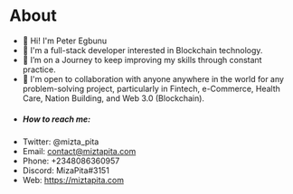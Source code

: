 # About
- 👋 Hi! I'm Peter Egbunu
- 👀 I'm a full-stack developer interested in Blockchain technology.
- 🌱 I’m on a Journey to keep improving my skills through constant practice.
- 👯 I'm open to collaboration with anyone anywhere in the world for any problem-solving project, particularly in Fintech, e-Commerce, Health Care, Nation Building, and Web 3.0 (Blockchain).
-  ##### How to reach me:
-  Twitter: @mizta_pita 
-  Email: contact@miztapita.com
-  Phone: +2348086360957
-  Discord: MizaPita#3151
-  Web: https://miztapita.com
